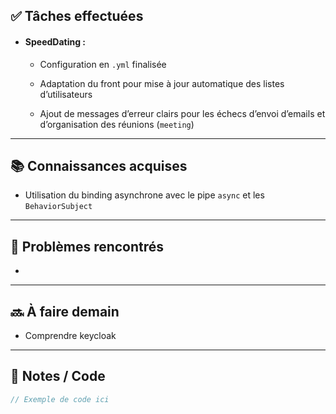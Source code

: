 ## ✅ Tâches effectuées

- #### **SpeedDating :**
    
    - Configuration en `.yml` finalisée
        
    - Adaptation du front pour mise à jour automatique des listes d’utilisateurs
        
    - Ajout de messages d’erreur clairs pour les échecs d’envoi d’emails et d’organisation des réunions (`meeting`)
	    
	

---

## 📚 Connaissances acquises

- Utilisation du binding asynchrone avec le pipe `async` et les `BehaviorSubject`
	

---

## 🐞 Problèmes rencontrés

- 
	

---

## 🔜 À faire demain

- Comprendre keycloak
	

---

## 🧩 Notes / Code

```java
// Exemple de code ici
```
